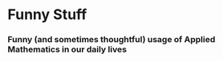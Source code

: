 # Funny Stuff

### Funny (and sometimes thoughtful) usage of Applied Mathematics in our daily lives
